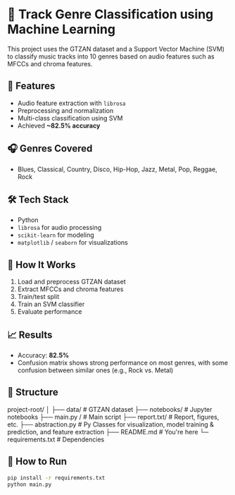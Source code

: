 # 🎵 Track Genre Classification using Machine Learning

This project uses the GTZAN dataset and a Support Vector Machine (SVM) to classify music tracks into 10 genres based on audio features such as MFCCs and chroma features.

## 🚀 Features
- Audio feature extraction with `librosa`
- Preprocessing and normalization
- Multi-class classification using SVM
- Achieved **~82.5% accuracy**

## 🎧 Genres Covered
- Blues, Classical, Country, Disco, Hip-Hop, Jazz, Metal, Pop, Reggae, Rock

## 🛠️ Tech Stack
- Python
- `librosa` for audio processing
- `scikit-learn` for modeling
- `matplotlib` / `seaborn` for visualizations

## 🧠 How It Works
1. Load and preprocess GTZAN dataset
2. Extract MFCCs and chroma features
3. Train/test split
4. Train an SVM classifier
5. Evaluate performance

## 📈 Results
- Accuracy: **82.5%**
- Confusion matrix shows strong performance on most genres, with some confusion between similar ones (e.g., Rock vs. Metal)

## 📂 Structure
project-root/
│
├── data/ # GTZAN dataset
├── notebooks/ # Jupyter notebooks
├── main.py / # Main script
├── report.txt/ # Report, figures, etc.
├── abstraction.py # Py Classes for visualization, model training & prediction, and feature extraction
├── README.md # You're here
└─ requirements.txt # Dependencies


## 🧪 How to Run
```bash
pip install -r requirements.txt
python main.py
